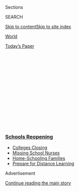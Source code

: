 <div id="app">

<div>

<div>

<div>

<div class="NYTAppHideMasthead css-1q2w90k e1suatyy0">

<div class="section css-ui9rw0 e1suatyy2">

<div class="css-eph4ug er09x8g0">

<div class="css-6n7j50">

</div>

<span class="css-1dv1kvn">Sections</span>

<div class="css-10488qs">

<span class="css-1dv1kvn">SEARCH</span>

</div>

[Skip to content](#site-content)[Skip to site
index](#site-index)

</div>

<div id="masthead-section-label" class="css-1wr3we4 eaxe0e00">

[World](https://www.nytimes3xbfgragh.onion/section/world)

</div>

<div class="css-10698na e1huz5gh0">

</div>

</div>

<div id="masthead-bar-one" class="section hasLinks css-15hmgas e1csuq9d3">

<div class="css-uqyvli e1csuq9d0">

</div>

<div class="css-1uqjmks e1csuq9d1">

</div>

<div class="css-9e9ivx">

[](https://myaccount.nytimes3xbfgragh.onion/auth/login?response_type=cookie&client_id=vi)

</div>

<div class="css-1bvtpon e1csuq9d2">

[Today’s
Paper](https://www.nytimes3xbfgragh.onion/section/todayspaper)

</div>

</div>

</div>

</div>

<div data-aria-hidden="false">

<div id="site-content" data-role="main">

<div>

<div class="css-1aor85t" style="opacity:0.000000001;z-index:-1;visibility:hidden">

<div class="css-1hqnpie">

<div class="css-epjblv">

<span class="css-17xtcya">[World](/section/world)</span><span class="css-x15j1o">|</span><span class="css-fwqvlz">‘When
Can We Go to School?’ Nearly 300 Million Children Are Missing
Class</span>

</div>

<div class="css-k008qs">

<div class="css-1iwv8en">

<span class="css-18z7m18"></span>

<div>

</div>

</div>

<span class="css-1n6z4y">https://nyti.ms/3czip1k</span>

<div class="css-1705lsu">

<div class="css-4xjgmj">

<div class="css-4skfbu" data-role="toolbar" data-aria-label="Social Media Share buttons, Save button, and Comments Panel with current comment count" data-testid="share-tools">

  - 
  - 
  - 
  - 
    
    <div class="css-6n7j50">
    
    </div>

  - 

</div>

</div>

</div>

</div>

</div>

</div>

<div class="css-13pd83m">

<div class="css-l9svim">

### [<span class="css-pa1jbp"><span class="css-1rxm0ex">Schools</span><span class="css-1rxm0ex"> Reopening</span></span>](https://www.nytimes3xbfgragh.onion/spotlight/schools-reopening?name=styln-coronavirus-schools-reopening&region=TOP_BANNER&variant=undefined&block=storyline_menu_recirc&action=click&pgtype=Article&impression_id=5ec19ee0-e3b3-11ea-bb74-cba9f9382aeb)

  - <span class="css-ousu42">[Colleges
    Closing](https://www.nytimes3xbfgragh.onion/2020/08/19/us/colleges-closing-covid.html?name=styln-coronavirus-schools-reopening&region=TOP_BANNER&variant=undefined&block=storyline_menu_recirc&action=click&pgtype=Article&impression_id=5ec19ee1-e3b3-11ea-bb74-cba9f9382aeb)</span>
  - <span class="css-ousu42">[Missing School
    Nurses](https://www.nytimes3xbfgragh.onion/2020/08/20/us/schools-reopening-nurses-covid.html?name=styln-coronavirus-schools-reopening&region=TOP_BANNER&variant=undefined&block=storyline_menu_recirc&action=click&pgtype=Article&impression_id=5ec19ee2-e3b3-11ea-bb74-cba9f9382aeb)</span>
  - <span class="css-ousu42">[Home-Schooling
    Families](https://www.nytimes3xbfgragh.onion/2020/08/18/parenting/homeschool-families.html?name=styln-coronavirus-schools-reopening&region=TOP_BANNER&variant=undefined&block=storyline_menu_recirc&action=click&pgtype=Article&impression_id=5ec19ee3-e3b3-11ea-bb74-cba9f9382aeb)</span>
  - <span class="css-ousu42">[Prepare for Distance
    Learning](https://www.nytimes3xbfgragh.onion/2020/08/05/parenting/parents-distance-learning.html?name=styln-coronavirus-schools-reopening&region=TOP_BANNER&variant=undefined&block=storyline_menu_recirc&action=click&pgtype=Article&impression_id=5ec1c5f0-e3b3-11ea-bb74-cba9f9382aeb)</span>

</div>

</div>

<div id="top-wrapper" class="css-1sy8kpn">

<div id="top-slug" class="css-l9onyx">

Advertisement

</div>

[Continue reading the main
story](#after-top)

<div class="ad top-wrapper" style="text-align:center;height:100%;display:block;min-height:250px">

<div id="top" class="place-ad" data-position="top" data-size-key="top">

</div>

</div>

<div id="after-top">

</div>

</div>

<div>

<div id="sponsor-wrapper" class="css-1hyfx7x">

<div id="sponsor-slug" class="css-19vbshk">

Supported by

</div>

[Continue reading the main
story](#after-sponsor)

<div id="sponsor" class="ad sponsor-wrapper" style="text-align:center;height:100%;display:block">

</div>

<div id="after-sponsor">

</div>

</div>

<div class="css-186x18t">

</div>

<div class="css-ls6wgr ehdk2mb0">

# ‘When Can We Go to School?’ Nearly 300 Million Children Are Missing Class

</div>

The global scale and speed of the educational disruption from the
coronavirus epidemic is “unparalleled,” the United Nations said.

<div class="css-79elbk" data-testid="photoviewer-wrapper">

<div class="css-z3e15g" data-testid="photoviewer-wrapper-hidden">

</div>

<div class="css-1a48zt4 ehw59r15" data-testid="photoviewer-children">

![<span class="css-16f3y1r e13ogyst0" data-aria-hidden="true">Chloe Lau,
a high school student, doing her schoolwork at
home.</span><span class="css-cnj6d5 e1z0qqy90" itemprop="copyrightHolder"><span class="css-1ly73wi e1tej78p0">Credit...</span><span><span>Lam
Yik Fei for The New York
Times</span></span></span>](https://static01.graylady3jvrrxbe.onion/images/2020/03/04/world/04virus-schools01/merlin_169998780_4d9e99a8-52b1-44d4-881c-3dba3e96b813-articleLarge.jpg?quality=75&auto=webp&disable=upscale)

</div>

</div>

<div class="css-18e8msd">

<div class="css-vp77d3 epjyd6m0">

<div class="css-1baulvz">

By [<span class="css-1baulvz" itemprop="name">Vivian
Wang</span>](https://www.nytimes3xbfgragh.onion/by/vivian-wang) and
<span class="css-1baulvz last-byline" itemprop="name">Makiko
Inoue</span>

</div>

</div>

  - 
    
    <div class="css-ld3wwf e16638kd2">
    
    March 4,
    2020
    
    </div>

  - 
    
    <div class="css-4xjgmj">
    
    <div class="css-d8bdto" data-role="toolbar" data-aria-label="Social Media Share buttons, Save button, and Comments Panel with current comment count" data-testid="share-tools">
    
      - 
      - 
      - 
      - 
        
        <div class="css-6n7j50">
        
        </div>
    
      - 
    
    </div>
    
    </div>

</div>

<div class="css-mdjrty">

[阅读简体中文版](https://cn.nytimes3xbfgragh.onion/education/20200305/coronavirus-schools-closed/ "Read in Simplified Chinese")[閱讀繁體中文版](https://cn.nytimes3xbfgragh.onion/education/20200305/coronavirus-schools-closed/zh-hant/ "Read in Traditional Chinese")[Leer
en
español](https://www.nytimes3xbfgragh.onion/es/2020/03/05/espanol/mundo/suspension-clases-coronavirus.html "Read in Spanish")

</div>

</div>

<div class="section meteredContent css-1r7ky0e" name="articleBody" itemprop="articleBody">

<div id="NYT_ABOVE_MAIN_CONTENT_REGION">

<div>

</div>

</div>

<div>

</div>

<div class="css-1fanzo5 StoryBodyCompanionColumn">

<div class="css-53u6y8">

HONG KONG — The coronavirus epidemic has reached deeper into daily life
across the world, with a sweeping shutdown of all schools in Italy, a
suspension of classes in India’s capital and warnings of school closures
in the United States, intensifying the educational upheaval of nearly
300 million students globally.

Only a few weeks ago, China, where the outbreak began, was the only
country to suspend classes. But the virus has spread so quickly that by
Wednesday, 22 countries on three continents had announced school
closures of varying degrees, leading [the United Nations to
warn](https://en.unesco.org/news/290-million-students-out-school-due-covid-19-unesco-releases-first-global-numbers-and-mobilizes)
that “the global scale and speed of the current educational disruption
is unparalleled.”<span class="css-8l6xbc evw5hdy0"> </span>

Students are now out of school in South Korea, Iran, Japan, France,
Pakistan and elsewhere — some for only a few days, others for weeks on
end. In India on Thursday, all public and private schools through the
fifth grade [were ordered
closed](https://www.nytimes3xbfgragh.onion/2020/03/05/world/coronavirus-news.html?action=click&module=Top%20Stories&pgtype=Homepage#link-4c11ca8b)
through March in the capital, New Delhi, affecting more than two million
children.

*\[Read: ‘*[*Proselytizing robots’: Inside South Korean church at
outbreak’s
center*](https://www.nytimes3xbfgragh.onion/2020/03/10/world/asia/south-korea-coronavirus-shincheonji.html)*.\]*

In Italy, suffering one of the deadliest outbreaks outside China,
officials said Wednesday that they would extend school closures beyond
the north, where the government has imposed a lockdown on several towns,
to the entire nation. All schools and universities will remain closed
until March 15, officials said.

</div>

</div>

<div class="css-1fanzo5 StoryBodyCompanionColumn">

<div class="css-53u6y8">

On the West Coast of the United States, the region with the most
American infections so far, Los Angeles declared a state of emergency on
Wednesday, advising parents to steel themselves for school closures in
the nation’s second-largest public school district. Washington State,
which has reported at least 10 deaths from the outbreak, has closed some
schools, while on the other side of the country in New York, newly
diagnosed cases have led to the closure of several schools as
well.<span class="css-8l6xbc evw5hdy0"> </span>

The speed and scale of the educational tumult — which now affects 290.5
million students worldwide, the United Nations says — has little
parallel in modern history, educators and economists contend. Schools
provide structure and support for families, communities and entire
economies. The effect of closing them for days, weeks and sometimes even
months could have untold repercussions for children and societies at
large.

“They’re always saying, ‘When can we go out to play? When can we go to
school?’” said Gao Mengxian, a security guard in Hong Kong whose two
daughters have been stuck at home because school has been suspended
since January.

In some countries, older students have missed crucial study sessions for
college admissions exams, while younger ones have risked falling behind
in reading and math. Parents have lost wages, tried to work at home or
scrambled to find child care. Some have
moved<span class="css-8l6xbc evw5hdy0"> </span>children to new schools
in areas unaffected by the coronavirus, and lost milestones like
graduation ceremonies or last days of school.

“I don’t have data to offer, but can’t think of any instances in modern
times where advanced economies shut down schools nationally for
prolonged periods of time,” said Jacob Kirkegaard, a senior fellow at
the [Peterson Institute for International
Economics](https://www.piie.com/)in Washington.

</div>

</div>

<div class="css-1fanzo5 StoryBodyCompanionColumn">

<div class="css-53u6y8">

In Hong Kong, families like Ms. Gao’s have struggled to maintain some
semblance of normalcy.

Ms. Gao, 48, stopped working to watch her daughters and started
scrimping on household expenses. She ventures outside just once a week
and spends the most time helping her girls, 10 and 8, with online
classes, fumbling through technology that leaves her confused and her
daughters frustrated.

</div>

</div>

<div class="css-79elbk" data-testid="photoviewer-wrapper">

<div class="css-z3e15g" data-testid="photoviewer-wrapper-hidden">

</div>

<div class="css-1a48zt4 ehw59r15" data-testid="photoviewer-children">

![<span class="css-16f3y1r e13ogyst0" data-aria-hidden="true">Students
studying on Tuesday at an elementary school in Nagoya, Japan, that was
opened for children whose parents were unable to stay home with
them.</span><span class="css-cnj6d5 e1z0qqy90" itemprop="copyrightHolder"><span class="css-1ly73wi e1tej78p0">Credit...</span><span>Kyodo,
via
Reuters</span></span>](https://static01.graylady3jvrrxbe.onion/images/2020/03/05/world/05virus-schools-p1/merlin_169931925_ed241136-2542-4690-8e48-6be8f1794c15-articleLarge.jpg?quality=75&auto=webp&disable=upscale)

</div>

</div>

<div class="css-1fanzo5 StoryBodyCompanionColumn">

<div class="css-53u6y8">

Governments are trying to help. Japan is offering subsidies to help
companies offset the cost of parents’ taking time off. France has
promised 14 days of paid sick leave to parents of children who must
self-isolate, if they have no choice but to watch their children.

But the burdens are widespread, touching corners of society seemingly
unconnected to education. In Japan, schools have canceled bulk food
deliveries for lunches they will no longer serve, hurting farmers and
suppliers. In Hong Kong, an army of domestic helpers has been left
unemployed after wealthy families enrolled their children in schools
overseas.

Julia Bossard, a 39-year-old mother of two in France, said she had been
forced to rethink her entire routine since her older son’s school was
closed for two weeks for disinfection. Her days now consist of helping
her children with homework and scouring supermarkets for
fast-disappearing pasta, rice and canned food. “We had to reorganize
ourselves,” she said.

</div>

</div>

<div class="css-79elbk" data-testid="photoviewer-wrapper">

<div class="css-z3e15g" data-testid="photoviewer-wrapper-hidden">

</div>

<div class="css-1a48zt4 ehw59r15" data-testid="photoviewer-children">

<div class="css-1xdhyk6 erfvjey0">

<span class="css-1ly73wi e1tej78p0">Image</span>

<div class="css-zjzyr8">

<div data-testid="lazyimage-container" style="height:232px">

</div>

</div>

</div>

<span class="css-16f3y1r e13ogyst0" data-aria-hidden="true">Attending an
online class at home in Fuyang, China, on
Monday.</span><span class="css-cnj6d5 e1z0qqy90" itemprop="copyrightHolder"><span class="css-1ly73wi e1tej78p0">Credit...</span><span>China
Daily/Reuters</span></span>

</div>

</div>

<div class="css-1fanzo5 StoryBodyCompanionColumn">

<div class="css-53u6y8">

## Online and Alone

School and government officials have sought to keep children learning —
and occupied — at home. The Italian government created a [web
page](https://www.istruzione.it/coronavirus/didattica-a-distanza.html)
to give teachers access to videoconference tools and ready-made lesson
plans. Mongolian television stations are airing classes. Iran’s
government has made all children’s internet content free.

</div>

</div>

<div class="css-1fanzo5 StoryBodyCompanionColumn">

<div class="css-53u6y8">

Students even take online physical education: At least one school in
Hong Kong requires students — in gym uniform — to follow along as an
instructor demonstrates push-ups onscreen. Each student’s webcam
provides proof.

The offline reality, though, is
challenging.<span class="css-8l6xbc evw5hdy0"> </span>Technological
hurdles and unavoidable distractions<span class="css-8l6xbc evw5hdy0">
</span>pop up when children and teenagers are left to their own devices
— literally.

Thira Pang, a 17-year-old high school student in Hong Kong, has been
repeatedly late for class because her internet connection is slow. She
now logs on 15 minutes early.

“It’s just a bit of luck to see whether you can get in,” she said.

The new classroom at home poses greater problems for younger students,
and their older caregivers. Ruby Tan, a teacher in Chongqing, a city in
southwestern China that suspended school last month, said many
grandparents were helping with child care so that the parents can go to
work. But the grandparents do not always know the technology.

“They don’t have any way of supervising the children’s learning, and
instead let them develop bad habits of not being able to focus during
study time,” Ms. Tan said.

Some interruptions are unavoidable. Posts on Chinese social media show
teachers and students climbing onto rooftops or hovering outside
neighbors’ homes in search of a stronger internet signal. One family in
Inner Mongolia [packed up its
yurt](https://m.weibo.cn/status/4478077407118555?) and migrated
elsewhere in the grasslands for a better web connection, a Chinese
magazine reported.

The closings have also altered the normal milestones of education. In
Japan, the school year typically ends in March. [Many
schools](https://www.nytimes3xbfgragh.onion/2020/02/27/world/asia/japan-schools-coronavirus.html)
are now restricting the ceremonies to teachers and students.

</div>

</div>

<div class="css-1fanzo5 StoryBodyCompanionColumn">

<div class="css-53u6y8">

When Satoko Morita’s son graduated from high school in Akita Prefecture,
in northern Japan, on March 1, she was not there. It will be the same
for her daughter’s ceremony at elementary school.

“My daughter asked me, ‘What’s the point of attending and delivering
speeches in the ceremony without parents?’” she said.

For Chloe Lau, a Hong Kong student, the end of her high school education
came abruptly. Her last day was supposed to be April 2, but schools in
Hong Kong will not resume until at least April
20.

</div>

</div>

<div class="css-79elbk" data-testid="photoviewer-wrapper">

<div class="css-z3e15g" data-testid="photoviewer-wrapper-hidden">

</div>

<div class="css-1a48zt4 ehw59r15" data-testid="photoviewer-children">

<div class="css-1xdhyk6 erfvjey0">

<span class="css-1ly73wi e1tej78p0">Image</span>

<div class="css-zjzyr8">

<div data-testid="lazyimage-container" style="height:257.77777777777777px">

</div>

</div>

</div>

<span class="css-16f3y1r e13ogyst0" data-aria-hidden="true">An employee
in Tokyo working as her son completed his schoolwork on
Monday.</span><span class="css-cnj6d5 e1z0qqy90" itemprop="copyrightHolder"><span class="css-1ly73wi e1tej78p0">Credit...</span><span>Eugene
Hoshiko/Associated Press</span></span>

</div>

</div>

<div class="css-1fanzo5 StoryBodyCompanionColumn">

<div class="css-53u6y8">

## A Burden on Women

With the closings, families must rethink how they support themselves and
split household responsibilities. The burden has fallen particularly
hard on women, who across the world are still largely responsible for
child care.

Babysitters are in short supply or leery of taking children from
hard-hit regions.

The 11-year-old son of Lee Seong-yeon, a health information manager at a
hospital in Seoul, South Korea, has been out of class since the
government suspended schools nationwide on Monday. [South Korea has the
highest number of coronavirus
cases](https://www.nytimes3xbfgragh.onion/2020/02/23/world/asia/south-korea-coronavirus-moon.html)
outside China.

Working from home was never an option for Ms. Lee: She and her husband,
also a hospital employee, have more work duties than ever. So Ms. Lee’s
son spends each weekday alone, eating lunchboxes of sausage and kimchi
fried rice premade by Ms. Lee.

</div>

</div>

<div class="css-1fanzo5 StoryBodyCompanionColumn">

<div class="css-53u6y8">

“I think I would have quit my job if my son were younger, because I
wouldn’t have been able to leave him alone at home,” Ms. Lee
said.

<div id="NYT_MAIN_CONTENT_3_REGION" class="css-9tf9ac">

<div>

<div id="styln-prism-freeform-1596575370630" class="section interactive-content interactive-size-medium css-1ftcdic">

<div class="css-17ih8de interactive-body">

<div id="prism-freeform-block-55988" class="css-19mumt8" data-role="complementary" data-storyline="Schools Reopening" data-truncated="false" tabindex="0">

<div class="css-a8d9oz">

<div>

[](https://www.nytimes3xbfgragh.onion/spotlight/schools-reopening?action=click&pgtype=Article&state=default&region=MAIN_CONTENT_3&context=storylines_keepup)

### Schools Reopening ›

#### Back to School

Updated Aug. 21, 2020

The latest on how schools are reopening amid the pandemic.

  -   - With courses moved online but football games still on, [the
        University of North Carolina is a test
        case](https://www.nytimes3xbfgragh.onion/2020/08/18/sports/ncaafootball/unc-football-acc-online-classes.html?action=click&pgtype=Article&state=default&region=MAIN_CONTENT_3&context=storylines_keepup)
        for college sports.
      - The federal government has announced measures [intended to boost
        childhood vaccination
        rates](https://www.nytimes3xbfgragh.onion/2020/08/20/health/coronavirus-flu-vaccine.html?action=click&pgtype=Article&state=default&region=MAIN_CONTENT_3&context=storylines_keepup),
        which are sagging during the pandemic.
      - Much more will be [expected of America’s school
        nurses](https://www.nytimes3xbfgragh.onion/2020/08/20/us/schools-reopening-nurses-covid.html?action=click&pgtype=Article&state=default&region=MAIN_CONTENT_3&context=storylines_keepup)
        this year, but the reality is: Many schools don’t have one.
      - We want to hear from teachers making difficult choices. How are
        you thinking about the start of the school year? [Tell us
        here](https://www.nytimes3xbfgragh.onion/2020/08/19/us/teachers-school-reopenings.html?action=click&pgtype=Article&state=default&region=MAIN_CONTENT_3&context=storylines_keepup).

<div id="styln-survey-component-55988" class="styln-survey-component">

</div>

</div>

</div>

</div>

</div>

</div>

</div>

</div>

Still, she feels her career will suffer. “I try to get off work at 6
p.m. sharp, even when others at the office are still at their desks, and
I run home to my son and make him dinner,” she said. “So I know there is
no way I am ever going to be acknowledged for my career at work.”

For mothers with few safety nets, options are even more limited.

In Athens,<span class="css-8l6xbc evw5hdy0"> </span>Anastasia Moschos
said she had been lucky. When her 6-year-old son’s school was closed for
a week, Ms. Moschos, 47, an insurance broker, left her son with her
father, who was visiting. But if the schools stay closed, she may have
to scramble for help.

“The assumption is that everyone has someone to assist,” she said.
“That’s not the case with me. I’m a single mother, and I don’t have
help at home.”

Even mothers able to leave affected areas have trouble finding child
care. Cristina Tagliabue, a communications entrepreneur from Milan, [the
center of Italy’s
outbreak](https://www.nytimes3xbfgragh.onion/2020/02/24/world/europe/24coronavirus-milan-italy.html?action=click&module=RelatedLinks&pgtype=Article),
recently moved with her 2-year-old son to her second home in Rome. But
no day care facility would<span class="css-8l6xbc evw5hdy0">
</span>accept her son because other parents did not want anyone from
Milan near their children, Ms. Tagliabue said.

The closings in Italy — which include day care in addition to schools
and universities — are likely to create problems for parents nationwide.

Ms. Tagliabue has turned down several job proposals, she said, since she
is unable to work at home without a babysitter for her young child.

</div>

</div>

<div class="css-1fanzo5 StoryBodyCompanionColumn">

<div class="css-53u6y8">

“It’s right to close schools, but that has a cost,” she said. “The
government could have done something for mothers — we are also in
quarantine.”

</div>

</div>

<div class="css-79elbk" data-testid="photoviewer-wrapper">

<div class="css-z3e15g" data-testid="photoviewer-wrapper-hidden">

</div>

<div class="css-1a48zt4 ehw59r15" data-testid="photoviewer-children">

<div class="css-1xdhyk6 erfvjey0">

<span class="css-1ly73wi e1tej78p0">Image</span>

<div class="css-zjzyr8">

<div data-testid="lazyimage-container" style="height:257.77777777777777px">

</div>

</div>

</div>

<span class="css-16f3y1r e13ogyst0" data-aria-hidden="true">Spraying
disinfectant in a high school classroom in Athens,
Greece.</span><span class="css-cnj6d5 e1z0qqy90" itemprop="copyrightHolder"><span class="css-1ly73wi e1tej78p0">Credit...</span><span>Yorgos
Karahalis/Associated Press</span></span>

</div>

</div>

<div class="css-1fanzo5 StoryBodyCompanionColumn">

<div class="css-53u6y8">

## Beyond the Classroom

The epidemic has shaken entire industries that rely on the rituals of
students in school and parents at work.

School administrators in Japan, surprised by the abrupt decision to
close schools, have rushed to cancel orders for cafeteria lunches,
stranding suppliers with unwanted groceries and temporarily unneeded
employees.

Kazuo Tanaka, deputy director of the Yachimata School Lunch Center in
central Japan, said it scrapped orders for ingredients to make about
5,000 lunches for 13 schools. It would cost the center about 20 million
yen, nearly $200,000, each month that school was out, he said.

“Bakeries are blown,” said Yuzo Kojima, secretary general at the
National School Lunch Association. “Dairy farmers and vegetable farmers
will be hit. The workers at the school lunch centers cannot work.”

To blunt the effects, Japan’s government is [offering financial
help](https://www.japantimes.co.jp/news/2020/02/29/national/science-health/shinzo-abe-coronavirus/#.Xl-dEBMzb-Y)
to parents, small businesses and health care providers. But school lunch
officials said they had not heard about compensation for their workers.

</div>

</div>

<div class="css-1fanzo5 StoryBodyCompanionColumn">

<div class="css-53u6y8">

In Hong Kong, many among its [sizable population of domestic
helpers](https://www.legco.gov.hk/research-publications/english/1617rb04-foreign-domestic-helpers-and-evolving-care-duties-in-hong-kong-20170720-e.pdf)
have been jobless as affluent parents have enrolled children overseas.

Demand for nannies had already dropped by a third when the outbreak
began, because many companies allowed parents to work from home, said
Felix Choi, the director of Babysitter.hk, a nanny service. Now some
expatriate families have left the city rather than wait out the
closings.

“Over 30 percent of our client base is Western expat families, and I’m
not seeing many of them coming back to Hong Kong at this moment,” Mr.
Choi said. “Most of them informed us they will only come back after
school
restarts.”

</div>

</div>

<div class="css-79elbk" data-testid="photoviewer-wrapper">

<div class="css-z3e15g" data-testid="photoviewer-wrapper-hidden">

</div>

<div class="css-1a48zt4 ehw59r15" data-testid="photoviewer-children">

<div class="css-1xdhyk6 erfvjey0">

<span class="css-1ly73wi e1tej78p0">Image</span>

<div class="css-zjzyr8">

<div data-testid="lazyimage-container" style="height:276.46666666666664px">

</div>

</div>

</div>

<span class="css-16f3y1r e13ogyst0" data-aria-hidden="true">The
University of Milan was closed in February. The surrounding region has a
large coronavirus
outbreak.</span><span class="css-cnj6d5 e1z0qqy90" itemprop="copyrightHolder"><span class="css-1ly73wi e1tej78p0">Credit...</span><span>Andrea
Mantovani for The New York Times</span></span>

</div>

</div>

<div class="css-1fanzo5 StoryBodyCompanionColumn">

<div class="css-53u6y8">

Vivian Wang reported from Hong Kong, and Makiko Inoue from Tokyo.
Reporting was contributed by Su-Hyun Lee from Seoul, South Korea;
Constant Méheut from Paris; Elisabetta Povoledo from Rome; Niki
Kitsantonis from Athens; and Farnaz Fassihi and Rick Gladstone from New
York.

</div>

</div>

<div>

</div>

<div class="css-1fanzo5 StoryBodyCompanionColumn">

<div class="css-53u6y8">

</div>

</div>

</div>

<div>

</div>

<div>

</div>

<div>

</div>

<div>

<div id="bottom-wrapper" class="css-1ede5it">

<div id="bottom-slug" class="css-l9onyx">

Advertisement

</div>

[Continue reading the main
story](#after-bottom)

<div id="bottom" class="ad bottom-wrapper" style="text-align:center;height:100%;display:block;min-height:90px">

</div>

<div id="after-bottom">

</div>

</div>

</div>

</div>

</div>

## Site Index

<div>

</div>

## Site Information Navigation

  - [© <span>2020</span> <span>The New York Times
    Company</span>](https://help.nytimes3xbfgragh.onion/hc/en-us/articles/115014792127-Copyright-notice)

<!-- end list -->

  - [NYTCo](https://www.nytco.com/)
  - [Contact
    Us](https://help.nytimes3xbfgragh.onion/hc/en-us/articles/115015385887-Contact-Us)
  - [Work with us](https://www.nytco.com/careers/)
  - [Advertise](https://nytmediakit.com/)
  - [T Brand Studio](http://www.tbrandstudio.com/)
  - [Your Ad
    Choices](https://www.nytimes3xbfgragh.onion/privacy/cookie-policy#how-do-i-manage-trackers)
  - [Privacy](https://www.nytimes3xbfgragh.onion/privacy)
  - [Terms of
    Service](https://help.nytimes3xbfgragh.onion/hc/en-us/articles/115014893428-Terms-of-service)
  - [Terms of
    Sale](https://help.nytimes3xbfgragh.onion/hc/en-us/articles/115014893968-Terms-of-sale)
  - [Site
    Map](https://spiderbites.nytimes3xbfgragh.onion)
  - [Help](https://help.nytimes3xbfgragh.onion/hc/en-us)
  - [Subscriptions](https://www.nytimes3xbfgragh.onion/subscription?campaignId=37WXW)

</div>

</div>

</div>

</div>
